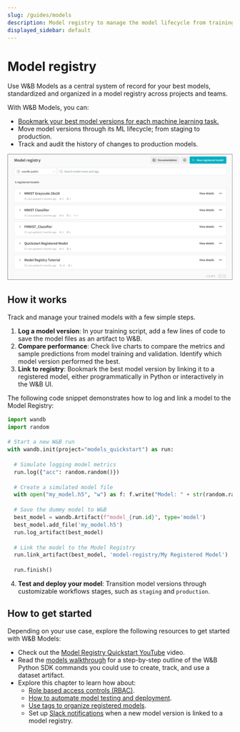 ```yaml
---
slug: /guides/models
description: Model registry to manage the model lifecycle from training to production
displayed_sidebar: default
---
```


# Model registry

Use W&B Models as a central system of record for your best models, standardized and organized in a model registry across projects and teams. 

With W&B Models, you can:

* [Bookmark your best model versions for each machine learning task.](./model_tags.md)
* Move model versions through its ML lifecycle; from staging to production.
* Track and audit the history of changes to production models.




![](/images/models/models_landing_page.png)

## How it works
Track and manage your trained models with a few simple steps.

1. **Log a model version**: In your training script, add a few lines of code to save the model files as an artifact to W&B. 
2. **Compare performance**: Check live charts to compare the metrics and sample predictions from model training and validation. Identify which model version performed the best.
3. **Link to registry**: Bookmark the best model version by linking it to a registered model, either programmatically in Python or interactively in the W&B UI.

The following code snippet demonstrates how to log and link a model to the Model Registry:

```python showLineNumbers
import wandb
import random

# Start a new W&B run
with wandb.init(project="models_quickstart") as run:

  # Simulate logging model metrics
  run.log({"acc": random.random()})

  # Create a simulated model file
  with open("my_model.h5", "w") as f: f.write("Model: " + str(random.random()))

  # Save the dummy model to W&B
  best_model = wandb.Artifact(f"model_{run.id}", type='model')
  best_model.add_file('my_model.h5')
  run.log_artifact(best_model)

  # Link the model to the Model Registry
  run.link_artifact(best_model, 'model-registry/My Registered Model')

  run.finish()
```

4. **Test and deploy your model**: Transition model versions through customizable workflows stages, such as `staging` and `production`.

## How to get started
Depending on your use case, explore the following resources to get started with W&B Models:

<!-- * [Try the Quickstart](./quickstart.md) to log and link a sample model in just two minutes. -->
* Check out the [Model Registry Quickstart YouTube](https://www.youtube.com/watch?v=jy9Pk9riwZI&ab_channel=Weights%26Biases) video.
* Read the [models walkthrough](./walkthrough.md) for a step-by-step outline of the W&B Python SDK commands you could use to create, track, and use a dataset artifact.
* Explore this chapter to learn how about:
   * [Role based access controls (RBAC)](./access_controls.md).
   * [How to automate model testing and deployment](./automations.md).
   * [Use tags to organize registered models](./model_tags.md).
   * Set up [Slack notifications](./notifications.md) when a new model version is linked to a model registry.


